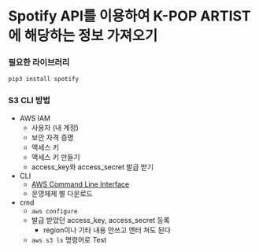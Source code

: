 # Spotify API를 이용하여 K-POP ARTIST에 해당하는 정보 가져오기

### 필요한 라이브러리
```
pip3 install spotify
```

### S3 CLI 방법

* AWS IAM 
    * 사용자 (내 계정)
    * 보안 자격 증명
    * 액세스 키
    * 액세스 키 만들기
    * access_key와 access_secret 발급 받기
* CLI
    * [AWS Command Line Interface](https://aws.amazon.com/ko/cli/)
    * 운영체제 별 다운로드
* cmd 
    * `aws configure`
    * 발급 받았던 access_key, access_secret 등록
        * region이나 기타 내용 안쓰고 엔터 쳐도 된다
    * `aws s3 ls` 명령어로 Test
